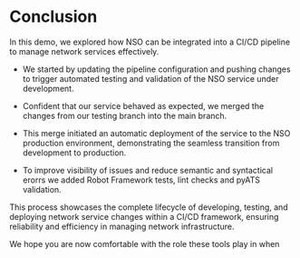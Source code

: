 # Conclusion
In this demo, we explored how NSO can be integrated into a CI/CD pipeline to manage network services effectively.


* We started by updating the pipeline configuration and pushing changes to trigger automated testing and validation of the NSO service under development.

* Confident that our service behaved as expected, we merged the changes from our testing branch into the main branch.

* This merge initiated an automatic deployment of the service to the NSO production environment, demonstrating the seamless transition from development to production.

* To improve visibility of issues and reduce semantic and syntactical erorrs we added Robot Framework tests, lint checks and pyATS validation. 

This process showcases the complete lifecycle of developing, testing, and deploying network service changes within a CI/CD framework, ensuring reliability and efficiency in managing network infrastructure.

We hope you are now comfortable with the role these tools play in when 